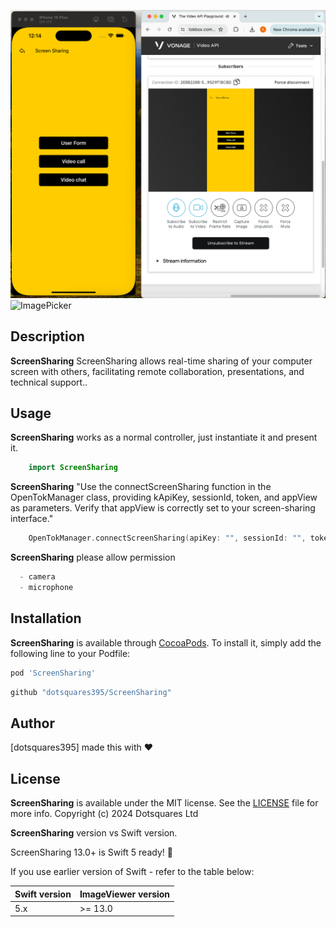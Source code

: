 ![ImagePicker](https://github.com/dotsquares395/ScreenSharing/blob/main/ScreenSharing//screenshare.png)
![ImagePicker](https://github.com/dotsquares395/ScreenSharing/blob/main/ScreenSharing/screensharecode)


## Description

**ScreenSharing** ScreenSharing allows real-time sharing of your computer screen with others, facilitating remote collaboration, presentations, and technical support..


## Usage

**ScreenSharing** works as a normal controller, just instantiate it and present it.

```swift
    import ScreenSharing
```

**ScreenSharing** "Use the connectScreenSharing function in the OpenTokManager class, providing kApiKey, sessionId, token, and appView as parameters. Verify that appView is correctly set to your screen-sharing interface."

```swift
    OpenTokManager.connectScreenSharing(apiKey: "", sessionId: "", token: "", appView: UIView())
```

**ScreenSharing** please allow permission

```swift
  - camera 
  - microphone
```

## Installation

**ScreenSharing** is available through [CocoaPods](https://cocoapods.org/pods/ScreenSharing). To install
it, simply add the following line to your Podfile:

```ruby
pod 'ScreenSharing'
```


```ruby
github "dotsquares395/ScreenSharing"
```

## Author

[dotsquares395] made this with ❤️


## License

**ScreenSharing** is available under the MIT license. See the [LICENSE](https://github.com/dotsquares395/ScreenSharing/?tab=MIT-1-ov-file) file for more info.
Copyright (c) 2024 Dotsquares Ltd


**ScreenSharing** version vs Swift version.

ScreenSharing 13.0+ is Swift 5 ready! 🎉

If you use earlier version of Swift - refer to the table below:

| Swift version | ImageViewer version               |
| ------------- | --------------------------------- |
| 5.x           | >= 13.0                       |



